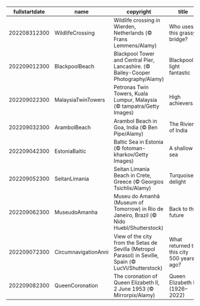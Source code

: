 |fullstartdate|name|copyright|title|image|
|--|--|--|--|--|
202208312300|WildlifeCrossing|Wildlife crossing in Wierden, Netherlands (© Frans Lemmens/Alamy)|Who uses this grassy bridge?|![](/en-GB/2022/09/202208312300WildlifeCrossing.jpg)|
202209012300|BlackpoolBeach|Blackpool Tower and Central Pier, Lancashire. (© Bailey-Cooper Photography/Alamy)|Blackpool’s light fantastic|![](/en-GB/2022/09/202209012300BlackpoolBeach.jpg)|
202209022300|MalaysiaTwinTowers|Petronas Twin Towers, Kuala Lumpur, Malaysia (© tampatra/Getty Images)|High achievers|![](/en-GB/2022/09/202209022300MalaysiaTwinTowers.jpg)|
202209032300|ArambolBeach|Arambol Beach in Goa, India (© Ben Pipe/Alamy)|The Riviera of India|![](/en-GB/2022/09/202209032300ArambolBeach.jpg)|
202209042300|EstoniaBaltic|Baltic Sea in Estonia (© fotoman-kharkov/Getty Images)|A shallow sea|![](/en-GB/2022/09/202209042300EstoniaBaltic.jpg)|
202209052300|SeitanLimania|Seitan Limania Beach in Crete, Greece (© Georgios Tsichlis/Alamy)|Turquoise delight|![](/en-GB/2022/09/202209052300SeitanLimania.jpg)|
202209062300|MuseudoAmanha|Museu do Amanhã (Museum of Tomorrow) in Rio de Janeiro, Brazil (© Nido Huebl/Shutterstock)|Back to the future|![](/en-GB/2022/09/202209062300MuseudoAmanha.jpg)|
202209072300|CircumnavigationAnni|View of the city from the Setas de Sevilla (Metropol Parasol) in Seville, Spain (© LucVi/Shutterstock)|What returned to this city 500 years ago?|![](/en-GB/2022/09/202209072300CircumnavigationAnni.jpg)|
202209082300|QueenCoronation|The coronation of Queen Elizabeth II, 2 June 1953 (© Mirrorpix/Alamy)|Queen Elizabeth II (1926–2022)|![](/en-GB/2022/09/202209082300QueenCoronation.jpg)|
